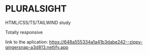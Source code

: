 # PLURALSIGHT
HTML/CSS/TS/TAILWIND study

Totally responsive

link to the aplication: https://648a555334a1a41b3dabe242--zippy-gingersnap-a3d813.netlify.app
